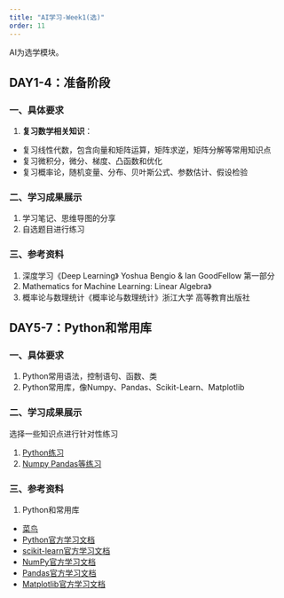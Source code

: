```yaml
---
title: "AI学习-Week1(选)"
order: 11
---
```


AI为选学模块。

## DAY1-4：准备阶段

### 一、具体要求

1. **复习数学相关知识**： 

  - 复习线性代数，包含向量和矩阵运算，矩阵求逆，矩阵分解等常用知识点
  - 复习微积分，微分、梯度、凸函数和优化
  - 复习概率论，随机变量、分布、贝叶斯公式、参数估计、假设检验

### 二、学习成果展示
  1. 学习笔记、思维导图的分享
  2. 自选题目进行练习

### 三、参考资料
  1. 深度学习《Deep Learning》 Yoshua Bengio & Ian GoodFellow 第一部分
  2. Mathematics for Machine Learning: Linear Algebra》
  3. 概率论与数理统计《概率论与数理统计》浙江大学 高等教育出版社


## DAY5-7：Python和常用库

### 一、具体要求

1. Python常用语法，控制语句、函数、类
2. Python常用库，像Numpy、Pandas、Scikit-Learn、Matplotlib

### 二、学习成果展示

选择一些知识点进行针对性练习
1. [Python练习](https://exercism.org/tracks/python/exercises)
2. [Numpy Pandas等练习](https://app.datacamp.com/learn/practice) 


### 三、参考资料

1. Python和常用库
  - [菜鸟](https://www.runoob.com/python/python-100-examples.html)
  - [Python官方学习文档](https://www.python.org/doc/)
  - [scikit-learn官方学习文档](https://scikit-learn.org/stable/)
  - [NumPy官方学习文档](https://numpy.org/)
  - [Pandas官方学习文档](https://pandas.pydata.org/)
  - [Matplotlib官方学习文档](https://matplotlib.org/)